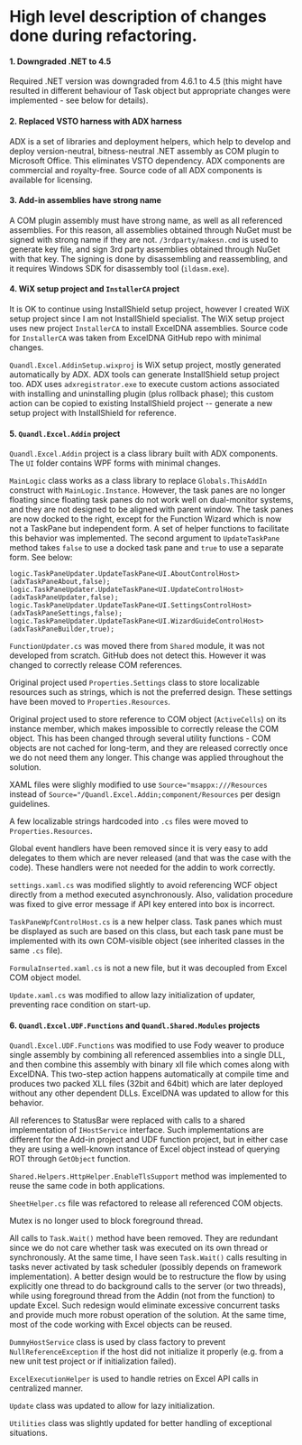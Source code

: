High level description of changes done during refactoring.
======================
#### 1. Downgraded .NET to 4.5
 Required .NET version was downgraded from 4.6.1 to 4.5 (this might have resulted in different behaviour of Task object but appropriate changes were implemented - see below for details).

#### 2. Replaced VSTO harness with ADX harness

ADX is a set of libraries and deployment helpers, which help to develop and deploy version-neutral, bitness-neutral .NET assembly as COM plugin to Microsoft Office. This eliminates VSTO dependency. ADX components are commercial and royalty-free. Source code of all ADX components is available for licensing.

#### 3. Add-in assemblies have strong name
A COM plugin assembly must have strong name, as well as all referenced assemblies. For this reason, all assemblies obtained through NuGet must be signed with strong name if they are not. `/3rdparty/makesn.cmd` is used to generate key file, and sign 3rd party assemblies obtained through NuGet with that key. The signing is done by disassembling and reassembling, and it requires Windows SDK for disassembly tool (`ildasm.exe`).

#### 4. WiX setup project and `InstallerCA` project
It is OK to continue using InstallShield setup project, however I created WiX setup project since I am not InstallShield specialist. The WiX setup project uses new project `InstallerCA` to install ExcelDNA assemblies. Source code for `InstallerCA` was taken from ExcelDNA GitHub repo with minimal changes.

`Quandl.Excel.AddinSetup.wixproj` is WiX setup project, mostly generated automatically by ADX. ADX tools can generate InstallShield setup project too. ADX uses `adxregistrator.exe` to execute custom actions associated with installing and uninstalling plugin (plus rollback phase); this custom action can be copied to existing InstallShield project -- generate a new setup project with InstallShield for reference.

#### 5. `Quandl.Excel.Addin` project 
`Quandl.Excel.Addin` project is a class library built with ADX components. The `UI` folder contains WPF forms with minimal changes. 
  
`MainLogic` class works as a class library to replace `Globals.ThisAddIn` construct with `MainLogic.Instance`.
However, the task panes are no longer floating since floating task panes do not work well on dual-monitor systems, and they are not designed to be aligned with parent window. The task panes are now docked to the right, except for the Function Wizard which is now not a TaskPane but independent form. A set of helper functions to facilitate this behavior was implemented. The second argument to `UpdateTaskPane` method takes `false` to use a docked task pane and `true` to use a separate form. See below:

```
logic.TaskPaneUpdater.UpdateTaskPane<UI.AboutControlHost> (adxTaskPaneAbout,false);
logic.TaskPaneUpdater.UpdateTaskPane<UI.UpdateControlHost> (adxTaskPaneUpdater,false); 
logic.TaskPaneUpdater.UpdateTaskPane<UI.SettingsControlHost> (adxTaskPaneSettings,false);   
logic.TaskPaneUpdater.UpdateTaskPane<UI.WizardGuideControlHost> (adxTaskPaneBuilder,true); 
```

`FunctionUpdater.cs` was moved there from `Shared` module, it was not developed from scratch. GitHub does not detect this.
However it was changed to correctly release COM references.

Original project used `Properties.Settings` class to store localizable resources such as strings, which is not the preferred design. These settings have been moved to `Properties.Resources`.

Original project used to store reference to COM object (`ActiveCells`) on its instance member, which makes impossible to correctly release the COM object. This has been changed through several utility functions - COM objects are not cached for long-term, and they are released correctly once we do not need them any longer. This change was applied throughout the solution.

XAML files were slighly modified to use `Source="msappx:///Resources` instead of `Source="/Quandl.Excel.Addin;component/Resources` per design guidelines.

A few localizable strings hardcoded into `.cs` files were moved to `Properties.Resources`.

Global event handlers have been removed since it is very easy to add delegates to them which are never released (and that was the case with the code). These handlers were not needed for the addin to work correctly.

`settings.xaml.cs` was modified slightly to avoid referencing WCF object directly from a method executed asynchronously.
Also, validation procedure was fixed to give error message if API key entered into box is incorrect.

`TaskPaneWpfControlHost.cs` is a new helper class. Task panes which must be displayed as such are based on this class, but each task pane must be implemented with its own COM-visible object (see inherited classes in the same `.cs` file).

`FormulaInserted.xaml.cs` is not a new file, but it was decoupled from Excel COM object model.

`Update.xaml.cs` was modified to allow lazy initialization of updater, preventing race condition on start-up.

#### 6. `Quandl.Excel.UDF.Functions` and `Quandl.Shared.Modules` projects

`Quandl.Excel.UDF.Functions` was modified to use Fody weaver to produce single assembly by combining all referenced assemblies into a single DLL, and then combine this assembly with binary xll file which comes along with ExcelDNA. This two-step action happens automatically at compile time and produces two packed XLL files (32bit and 64bit) which are later deployed without any other dependent DLLs. ExcelDNA was updated to allow for this behavior.

All references to StatusBar were replaced with calls to a shared implementation of `IHostService` interface. Such implementations are different for the Add-in project and UDF function project, but in either case they are using a well-known instance of Excel object instead of querying ROT through `GetObject` function. 

`Shared.Helpers.HttpHelper.EnableTlsSupport` method was implemented to reuse the same code in both applications.

`SheetHelper.cs` file was refactored to release all referenced COM objects.

Mutex is no longer used to block foreground thread.

All calls to `Task.Wait()` method have been removed. They are redundant since we do not care whether task was executed on its own thread or synchronously. At the same time, I have seen `Task.Wait()` calls resulting in tasks never activated by task scheduler (possibly depends on framework implementation). A better design would be to restructure the flow by using explicitly one thread to do background calls to the server (or two threads), while using foreground thread from the Addin (not from the function) to update Excel. Such redesign would eliminate excessive concurrent tasks and provide much more robust operation of the solution. At the same time, most of the code working with Excel objects can be reused.

`DummyHostService` class is used by class factory to prevent `NullReferenceException` if the host did not initialize it properly (e.g. from a new unit test project or if initialization failed).

`ExcelExecutionHelper` is used to handle retries on Excel API calls in centralized manner.

`Update` class was updated to allow for lazy initialization.

`Utilities` class was slightly updated for better handling of exceptional situations.